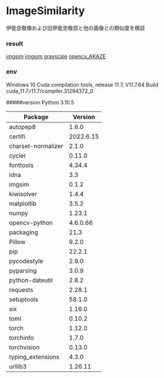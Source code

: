 # ImageSimilarity
伊能忠敬像および旧伊能忠敬邸と他の画像との類似度を検証

### result
[imgsim](https://docs.google.com/spreadsheets/d/1AfFsY0MBBPsuoY6UXMPSBAcimj3Dx2OeJbljOpNNv-E/edit?usp=sharing)
[imgsim grayscale](https://docs.google.com/spreadsheets/d/1OJKaNU1Snu0cZ-YROBK7s4_LnJdj-KwV8PrTceQrpXM/edit?usp=sharing)
[opencv_AKAZE](https://docs.google.com/spreadsheets/d/1m0ezvB1kHl9bUtQ712vXakJxpDjSlkqAbh3YHJTUAtw/edit?usp=sharing)

### env
Windows 10
Cuda compilation tools, release 11.7, V11.7.64
Build cuda_11.7.r11.7/compiler.31294372_0

#####version
Python 3.10.5


|Package|            Version|
|------------------| ---------|
|autopep8           |1.6.0
|certifi            |2022.6.15
|charset-normalizer |2.1.0
|cycler             |0.11.0
|fonttools          |4.34.4
|idna               |3.3
|imgsim             |0.1.2
|kiwisolver         |1.4.4
|matplotlib         |3.5.2
|numpy              |1.23.1
|opencv-python      |4.6.0.66
|packaging          |21.3
|Pillow             |9.2.0
|pip                |22.2.1
|pycodestyle        |2.9.0
|pyparsing          |3.0.9
|python-dateutil    |2.8.2
|requests           |2.28.1
|setuptools         |58.1.0
|six                |1.16.0
|toml               |0.10.2
|torch              |1.12.0
|torchinfo          |1.7.0
|torchvision        |0.13.0
|typing_extensions  |4.3.0
|urllib3            |1.26.11